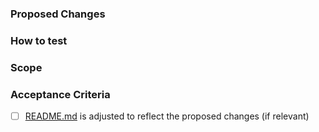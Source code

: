### Proposed Changes

<!-- Briefly explain what are your changes. Provide Before and After screenshots if necessary -->

### How to test

<!-- Explain how we can reach your changes in the demo (which organization, in what section, where should we click, etc.) -->

### Scope

<!-- Define what is included and/or excluded by your changes. -->

### Acceptance Criteria

- [ ] [README.md](https://github.com/agagnon2/JeanPI-scrapper/blob/main/README.md) is adjusted to reflect the proposed changes (if relevant)

